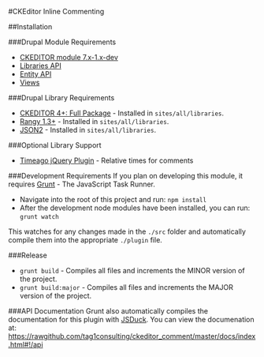 #CKEditor Inline Commenting

##Installation

###Drupal Module Requirements
* [CKEDITOR module 7.x-1.x-dev](https://drupal.org/project/ckeditor)
* [Libraries API](https://drupal.org/project/libraries)
* [Entity API](https://drupal.org/project/entity)
* [Views](https://drupal.org/project/views)

###Drupal Library Requirements
* [CKEDITOR 4+: Full Package](http://ckeditor.com/download) - Installed in `sites/all/libraries`.
* [Rangy 1.3+](https://code.google.com/p/rangy/downloads/detail?name=rangy-1.3alpha.772.tar.gz) - Installed in `sites/all/libraries`.
* [JSON2](https://github.com/douglascrockford/JSON-js/archive/master.zip) - Installed in `sites/all/libraries`.

###Optional Library Support
* [Timeago jQuery Plugin](http://timeago.yarp.com) - Relative times for comments

###Development Requirements
If you plan on developing this module, it requires [Grunt](http://gruntjs.com) - The JavaScript Task Runner.
* Navigate into the root of this project and run: `npm install`
* After the development node modules have been installed, you can run: `grunt watch`

This watches for any changes made in the `./src` folder and automatically compile them into the appropriate `./plugin` file.

###Release
* `grunt build` - Compiles all files and increments the MINOR version of the project.
* `grunt build:major` - Compiles all files and increments the MAJOR version of the project.

###API Documentation
Grunt also automatically compiles the documentation for this plugin with [JSDuck](https://github.com/senchalabs/jsduck).
You can view the documenation at:
https://rawgithub.com/tag1consulting/ckeditor_comment/master/docs/index.html#!/api

